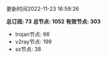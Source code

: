 更新时间2022-11-23 16:59:26

**总订阅: 73**
**总节点: 1052**
**有效节点: 303**
- trojan节点: 66
- v2ray节点: 199
- ss节点: 38
